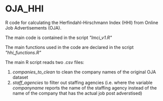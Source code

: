 # OJA_HHI

R code for calculating the Herfindahl-Hirschmann Index (HHI) from Online Job Advertisements (OJA).

The main code is contained in the script _"lmci_v1.R"_

The main functions used in the code are declared in the script _"hhi_functions.R"_

The main R script reads two .csv files:
1. _companies_to_clean_ to clean the company names of the original OJA dataset
2. _staff_agencies_ to filter out staffing agencies (i.e. where the variable _companyname_ reports the name of the staffing agency instead of the name of the company that has the actual job post adverstised)
